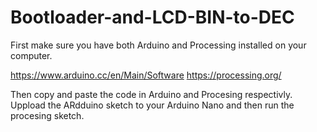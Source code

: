 # Bootloader-and-LCD-BIN-to-DEC

First make sure you have both Arduino and Processing installed on your computer.

https://www.arduino.cc/en/Main/Software
https://processing.org/

Then copy and paste the code in Arduino and Procesing respectivly. Uppload the ARdduino sketch to your Arduino Nano and then run the procesing sketch.
